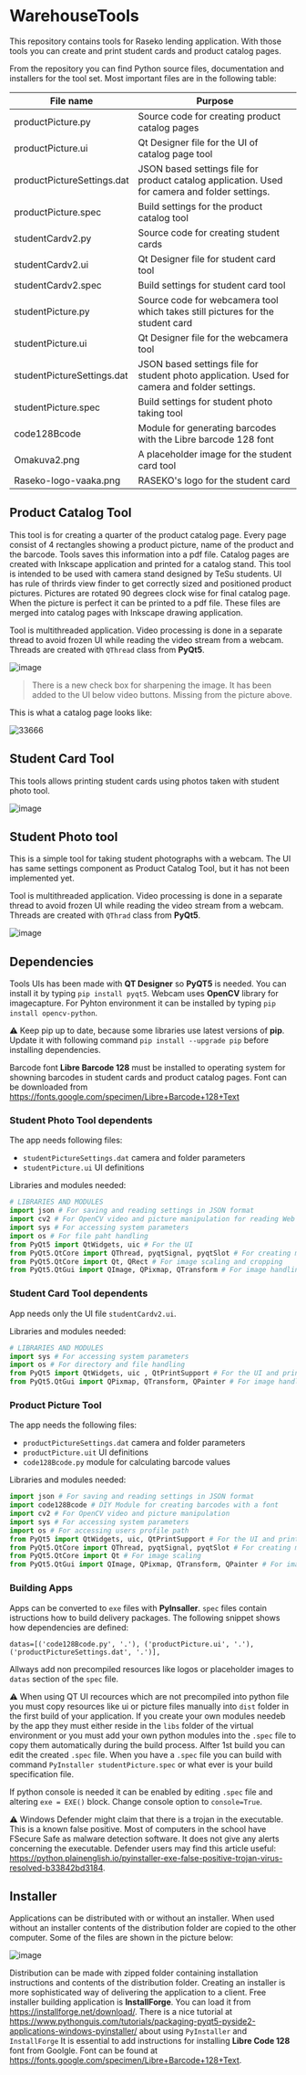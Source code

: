 # WarehouseTools
This repository contains tools for Raseko lending application. With those tools you can create and print student cards and product catalog pages.

From the repository you can find Python source files, documentation and installers for the tool set. Most important files are in the following table:

| File name | Purpose |
|---|---|
productPicture.py | Source code for creating product catalog pages
productPicture.ui | Qt Designer file for the UI of catalog page tool
productPictureSettings.dat | JSON based settings file for product catalog application. Used for camera and folder settings.
productPicture.spec | Build settings for the product catalog tool
studentCardv2.py | Source code for creating student cards
studentCardv2.ui | Qt Designer file for student card tool
studentCardv2.spec | Build settings for student card tool
studentPicture.py | Source code for webcamera tool which takes still pictures for the student card
studentPicture.ui | Qt Designer file for the webcamera tool
studentPictureSettings.dat |  JSON based settings file for student photo application. Used for camera and folder settings.
studentPicture.spec | Build settings for student photo taking tool
code128Bcode | Module for generating barcodes with the Libre barcode 128 font
Omakuva2.png | A placeholder image for the student card tool
Raseko-logo-vaaka.png | RASEKO's logo for the student card

## Product Catalog Tool

This tool is for creating a quarter of the product catalog page. Every page consist of 4 rectangles showing a product picture, name of the product and the barcode. Tools saves this information into a pdf file. Catalog pages are created with Inkscape application and printed for a catalog stand. This tool is intended to be used with camera stand designed by TeSu students. UI has rule of thrirds view finder to get correctly sized and positioned product pictures. Pictures are rotated 90 degrees clock wise for final catalog page. When the picture is perfect it can be printed to a pdf file. These files are merged into catalog pages with Inkscape drawing application.

Tool is multithreaded application. Video processing is done in a separate thread to avoid frozen UI while reading the video stream from a webcam. Threads are created with `QThread` class from **PyQt5**.

![image](https://user-images.githubusercontent.com/24242044/170026343-726bc5d4-f182-451d-9f8d-a704fc72058b.png)

> There is a new check box for sharpening the image. It has been added to the UI below video buttons. Missing from the picture above.

This is what a catalog page looks like:

![33666](https://user-images.githubusercontent.com/24242044/170033080-1586f793-a23f-4b9d-8ae5-1684fd411eba.jpg)


## Student Card Tool

This tools allows printing student cards using photos taken with student photo tool.

![image](https://user-images.githubusercontent.com/24242044/170027259-51607205-f17e-4fa5-9b48-db46a2a03762.png)

## Student Photo tool

This is a simple tool for taking student photographs with a webcam. The UI has same settings component as Product Catalog Tool, but it has not been implemented yet.

Tool is multithreaded application. Video processing is done in a separate thread to avoid frozen UI while reading the video stream from a webcam. Threads are created with `QThrad` class from **PyQt5**.

![image](https://user-images.githubusercontent.com/24242044/170027658-5979a2aa-4a61-4b5c-af62-13f972f7862c.png)

## Dependencies

Tools UIs has been made with **QT Designer** so **PyQT5** is needed. You can install it by typing `pip install pyqt5`. Webcam uses **OpenCV** library for imagecapture. For Pyhton environment it can be installed by typing `pip install opencv-python`.

:warning: Keep pip up to date, because some libraries use latest versions of **pip**. Update it with following command `pip install --upgrade pip` before installing dependencies.

Barcode font **Libre Barcode 128** must be installed to operating system for showning barcodes in student cards and product catalog pages. Font can be downloaded from https://fonts.google.com/specimen/Libre+Barcode+128+Text 

### Student Photo Tool dependents

The app needs following files: 
* `studentPictureSettings.dat` camera and folder parameters
* `studentPicture.ui` UI definitions

Libraries and modules needed:

```Python
# LIBRARIES AND MODULES
import json # For saving and reading settings in JSON format
import cv2 # For OpenCV video and picture manipulation for reading Web camera
import sys # For accessing system parameters
import os # For file paht handling
from PyQt5 import QtWidgets, uic # For the UI
from PyQt5.QtCore import QThread, pyqtSignal, pyqtSlot # For creating multiple threads and signaling between UI and Video thread
from PyQt5.QtCore import Qt, QRect # For image scaling and cropping
from PyQt5.QtGui import QImage, QPixmap, QTransform # For image handling
```

### Student Card Tool dependents

App needs only the UI file `studentCardv2.ui`.

Libraries and modules needed:

```Python
# LIBRARIES AND MODULES
import sys # For accessing system parameters
import os # For directory and file handling
from PyQt5 import QtWidgets, uic , QtPrintSupport # For the UI and printing
from PyQt5.QtGui import QPixmap, QTransform, QPainter # For image handling

```

### Product Picture Tool
The app needs the following files:

* `productPictureSettings.dat` camera and folder parameters
* `productPicture.uit` UI definitions
* `code128Bcode.py` module for calculating barcode values

Libraries and modules needed:

```Python
import json # For saving and reading settings in JSON format
import code128Bcode # DIY Module for creating barcodes with a font
import cv2 # For OpenCV video and picture manipulation
import sys # For accessing system parameters
import os # For accessing users profile path
from PyQt5 import QtWidgets, uic, QtPrintSupport # For the UI and printing
from PyQt5.QtCore import QThread, pyqtSignal, pyqtSlot # For creating multiple threads and signaling between UI and Video thread
from PyQt5.QtCore import Qt # For image scaling
from PyQt5.QtGui import QImage, QPixmap, QTransform, QPainter # For image handling
```
### Building Apps

Apps can be converted to `exe` files with **PyInsaller**. `spec` files contain istructions how to build delivery packages. The following snippet shows how dependencies are defined:

```
datas=[('code128Bcode.py', '.'), ('productPicture.ui', '.'), ('productPictureSettings.dat', '.')],

```

Allways add non precompiled resources like logos or placeholder images to `datas` section of the `spec` file.

⚠️ When using QT UI recources which are not precompiled into python file you must copy resources like ui or picture files manually into `dist` folder in the first build of your application. If you create your own modules needeb by the app they must either reside in the `libs` folder of the virtual environment or you must add your own python modules into the `.spec` file to copy them automatically during the build process. Alfter 1st build you can edit the created `.spec` file. When you have a `.spec` file you can build with command `PyInstaller studentPicture.spec` or what ever is your build specification file.

If python console is needed it can be enabled by editing `.spec` file and altering `exe = EXE()` block. Change console option to `console=True`.

⚠️ Windows Defender might claim that there is a trojan in the executable. This is a known false positive. Most of computers in the school have FSecure Safe as malware detection software. It does not give any alerts concerning the executable. Defender users may find this article useful: https://python.plainenglish.io/pyinstaller-exe-false-positive-trojan-virus-resolved-b33842bd3184.

## Installer
Applications can be distributed with or without an installer. When used without an installer contents of the distribution folder are copied to the other computer. Some of the files are shown in the picture below:

![image](https://user-images.githubusercontent.com/24242044/168031298-51e47538-b4a7-4a97-9837-cc349822a9e7.png)

Distribution can be made with zipped folder containing installation instructions and contents of the distribution folder. Creating an installer is more sophisticated way of delivering the application to a client. Free installer building application is **InstallForge**. You can load it from https://installforge.net/download/. There is a nice tutorial at https://www.pythonguis.com/tutorials/packaging-pyqt5-pyside2-applications-windows-pyinstaller/ about using `PyInstaller` and `InstallForge` It is essential to add instructions for installing **Libre Code 128** font from Goolgle. Font can be found at https://fonts.google.com/specimen/Libre+Barcode+128+Text.
